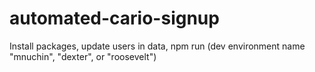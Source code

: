 # automated-cario-signup
Install packages, update users in data, npm run (dev environment name "mnuchin", "dexter", or "roosevelt")
